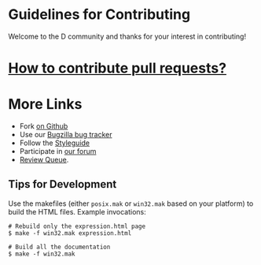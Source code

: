 Guidelines for Contributing
===========================

Welcome to the D community and thanks for your interest in contributing!

# [How to contribute pull requests?](http://wiki.dlang.org/Pull_Requests)

# More Links

* Fork [on Github](https://github.com/D-Programming-Language/dlang.org)
* Use our [Bugzilla bug tracker](https://issues.dlang.org/)
* Follow the [Styleguide](http://dlang.org/dstyle.html)
* Participate in [our forum](http://forum.dlang.org/)
* [Review Queue](http://wiki.dlang.org/Review_Queue).


Tips for Development
--------------------

Use the makefiles (either `posix.mak` or `win32.mak` based on your platform) to
build the HTML files. Example invocations:

    # Rebuild only the expression.html page
    $ make -f win32.mak expression.html

    # Build all the documentation
    $ make -f win32.mak
